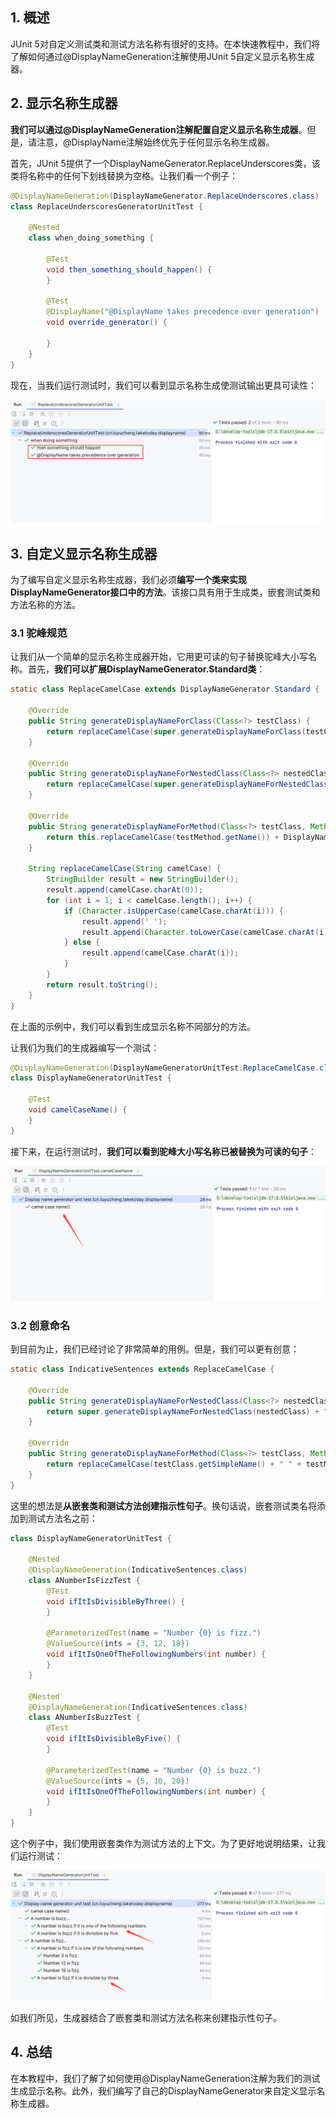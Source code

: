 ## 1. 概述

JUnit 5对自定义测试类和测试方法名称有很好的支持。在本快速教程中，我们将了解如何通过@DisplayNameGeneration注解使用JUnit 5自定义显示名称生成器。

## 2. 显示名称生成器

**我们可以通过@DisplayNameGeneration注解配置自定义显示名称生成器**。但是，请注意，@DisplayName注解始终优先于任何显示名称生成器。

首先，JUnit 5提供了一个DisplayNameGenerator.ReplaceUnderscores类，该类将名称中的任何下划线替换为空格。让我们看一个例子：

```java
@DisplayNameGeneration(DisplayNameGenerator.ReplaceUnderscores.class)
class ReplaceUnderscoresGeneratorUnitTest {

    @Nested
    class when_doing_something {

        @Test
        void then_something_should_happen() {
        }

        @Test
        @DisplayName("@DisplayName takes precedence over generation")
        void override_generator() {

        }
    }
}
```

现在，当我们运行测试时，我们可以看到显示名称生成使测试输出更具可读性：

<img src="../assets/img.png">

## 3. 自定义显示名称生成器

为了编写自定义显示名称生成器，我们必须**编写一个类来实现DisplayNameGenerator接口中的方法**。该接口具有用于生成类，嵌套测试类和方法名称的方法。

### 3.1 驼峰规范

让我们从一个简单的显示名称生成器开始，它用更可读的句子替换驼峰大小写名称。首先，**我们可以扩展DisplayNameGenerator.Standard类**：

```java
static class ReplaceCamelCase extends DisplayNameGenerator.Standard {

    @Override
    public String generateDisplayNameForClass(Class<?> testClass) {
        return replaceCamelCase(super.generateDisplayNameForClass(testClass));
    }

    @Override
    public String generateDisplayNameForNestedClass(Class<?> nestedClass) {
        return replaceCamelCase(super.generateDisplayNameForNestedClass(nestedClass));
    }

    @Override
    public String generateDisplayNameForMethod(Class<?> testClass, Method testMethod) {
        return this.replaceCamelCase(testMethod.getName()) + DisplayNameGenerator.parameterTypesAsString(testMethod);
    }

    String replaceCamelCase(String camelCase) {
        StringBuilder result = new StringBuilder();
        result.append(camelCase.charAt(0));
        for (int i = 1; i < camelCase.length(); i++) {
            if (Character.isUpperCase(camelCase.charAt(i))) {
                result.append(' ');
                result.append(Character.toLowerCase(camelCase.charAt(i)));
            } else {
                result.append(camelCase.charAt(i));
            }
        }
        return result.toString();
    }
}
```

在上面的示例中，我们可以看到生成显示名称不同部分的方法。

让我们为我们的生成器编写一个测试：

```java
@DisplayNameGeneration(DisplayNameGeneratorUnitTest.ReplaceCamelCase.class)
class DisplayNameGeneratorUnitTest {

    @Test
    void camelCaseName() {
    }
}
```

接下来，在运行测试时，**我们可以看到驼峰大小写名称已被替换为可读的句子**：

<img src="../assets/img_1.png">

### 3.2 创意命名

到目前为止，我们已经讨论了非常简单的用例。但是，我们可以更有创意：

```java
static class IndicativeSentences extends ReplaceCamelCase {

    @Override
    public String generateDisplayNameForNestedClass(Class<?> nestedClass) {
        return super.generateDisplayNameForNestedClass(nestedClass) + "...";
    }

    @Override
    public String generateDisplayNameForMethod(Class<?> testClass, Method testMethod) {
        return replaceCamelCase(testClass.getSimpleName() + " " + testMethod.getName()) + ".";
    }
}
```

这里的想法是**从嵌套类和测试方法创建指示性句子**。换句话说，嵌套测试类名将添加到测试方法名之前：

```java
class DisplayNameGeneratorUnitTest {

    @Nested
    @DisplayNameGeneration(IndicativeSentences.class)
    class ANumberIsFizzTest {
        @Test
        void ifItIsDivisibleByThree() {
        }

        @ParameterizedTest(name = "Number {0} is fizz.")
        @ValueSource(ints = {3, 12, 18})
        void ifItIsOneOfTheFollowingNumbers(int number) {
        }
    }

    @Nested
    @DisplayNameGeneration(IndicativeSentences.class)
    class ANumberIsBuzzTest {
        @Test
        void ifItIsDivisibleByFive() {
        }

        @ParameterizedTest(name = "Number {0} is buzz.")
        @ValueSource(ints = {5, 10, 20})
        void ifItIsOneOfTheFollowingNumbers(int number) {
        }
    }
}
```

这个例子中，我们使用嵌套类作为测试方法的上下文。为了更好地说明结果，让我们运行测试：

<img src="../assets/img_2.png">

如我们所见，生成器结合了嵌套类和测试方法名称来创建指示性句子。

## 4. 总结

在本教程中，我们了解了如何使用@DisplayNameGeneration注解为我们的测试生成显示名称。此外，我们编写了自己的DisplayNameGenerator来自定义显示名称生成器。